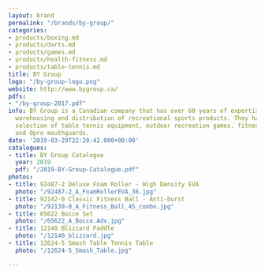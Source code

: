 ```yaml
---
layout: brand
permalink: "/brands/by-group/"
categories:
- products/boxing.md
- products/darts.md
- products/games.md
- products/health-fitness.md
- products/table-tennis.md
title: BY Group
logo: "/by-group-logo.png"
website: http://www.bygroup.ca/
pdfs:
- "/by-group-2017.pdf"
info: BY Group is a Canadian company that has over 60 years of expertise in importing,
  warehousing and distribution of recreational sports products. They have a large
  selection of table tennis equipment, outdoor recreation games, fitness products
  and Opro mouthguards.
date: '2019-03-29T22:20:42.000+00:00'
catalogues:
- title: BY Group Catalogue
  year: 2019
  pdf: "/2019-BY-Group-Catalogue.pdf"
photos:
- title: 92487-2 Deluxe Foam Roller - High Density EVA
  photo: "/92487-2_A_FoamRollerEVA_36.jpg"
- title: 92142-0 Classic Fitness Ball - Anti-burst
  photo: "/92139-0_A_Fitness_Ball_45_combo.jpg"
- title: 65622 Bocce Set
  photo: "/65622_A_Bocce.Adv.jpg"
- title: 12140 Blizzard Paddle
  photo: "/12140_blizzard.jpg"
- title: 12624-5 Smash Table Tennis Table
  photo: "/12624-5_Smash_Table.jpg"

---
```

